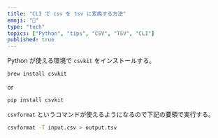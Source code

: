 ```yaml
---
title: "CLI で csv を tsv に変換する方法"
emoji: "💭"
type: "tech"
topics: ["Python", "tips", "CSV", "TSV", "CLI"]
published: true
---
```

Python が使える環境で `csvkit` をインストールする。

```bash
brew install csvkit
```
or
```bash
pip install csvkit
```

`csvformat` というコマンドが使えるようになるので下記の要領で実行する。

```bash
csvformat -T input.csv > output.tsv
```

